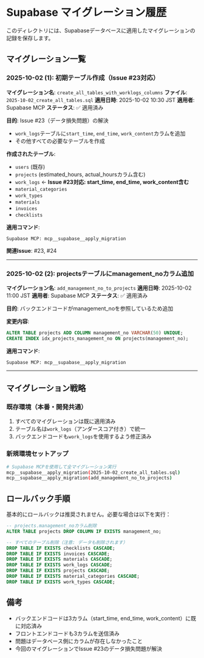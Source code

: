 # Supabase マイグレーション履歴

このディレクトリには、Supabaseデータベースに適用したマイグレーションの記録を保存します。

## マイグレーション一覧

### 2025-10-02 (1): 初期テーブル作成（Issue #23対応）

**マイグレーション名**: `create_all_tables_with_worklogs_columns`
**ファイル**: `2025-10-02_create_all_tables.sql`
**適用日時**: 2025-10-02 10:30 JST
**適用者**: Supabase MCP
**ステータス**: ✅ 適用済み

**目的**: Issue #23（データ損失問題）の解決
- `work_logs`テーブルに`start_time`, `end_time`, `work_content`カラムを追加
- その他すべての必要なテーブルを作成

**作成されたテーブル**:
- `users` (既存)
- `projects` (estimated_hours, actual_hoursカラム含む)
- `work_logs` ← **Issue #23対応: start_time, end_time, work_content含む**
- `material_categories`
- `work_types`
- `materials`
- `invoices`
- `checklists`

**適用コマンド**:
```
Supabase MCP: mcp__supabase__apply_migration
```

**関連Issue**: #23, #24

---

### 2025-10-02 (2): projectsテーブルにmanagement_noカラム追加

**マイグレーション名**: `add_management_no_to_projects`
**適用日時**: 2025-10-02 11:00 JST
**適用者**: Supabase MCP
**ステータス**: ✅ 適用済み

**目的**: バックエンドコードがmanagement_noを参照しているため追加

**変更内容**:
```sql
ALTER TABLE projects ADD COLUMN management_no VARCHAR(50) UNIQUE;
CREATE INDEX idx_projects_management_no ON projects(management_no);
```

**適用コマンド**:
```
Supabase MCP: mcp__supabase__apply_migration
```

---

## マイグレーション戦略

### 既存環境（本番・開発共通）
1. すべてのマイグレーションは既に適用済み
2. テーブル名は`work_logs`（アンダースコア付き）で統一
3. バックエンドコードも`work_logs`を使用するよう修正済み

### 新規環境セットアップ
```bash
# Supabase MCPを使用して全マイグレーション実行
mcp__supabase__apply_migration(2025-10-02_create_all_tables.sql)
mcp__supabase__apply_migration(add_management_no_to_projects)
```

## ロールバック手順

基本的にロールバックは推奨されません。必要な場合は以下を実行：

```sql
-- projects.management_noカラム削除
ALTER TABLE projects DROP COLUMN IF EXISTS management_no;

-- すべてのテーブル削除（注意: データも削除されます）
DROP TABLE IF EXISTS checklists CASCADE;
DROP TABLE IF EXISTS invoices CASCADE;
DROP TABLE IF EXISTS materials CASCADE;
DROP TABLE IF EXISTS work_logs CASCADE;
DROP TABLE IF EXISTS projects CASCADE;
DROP TABLE IF EXISTS material_categories CASCADE;
DROP TABLE IF EXISTS work_types CASCADE;
```

## 備考
- バックエンドコードは3カラム（start_time, end_time, work_content）に既に対応済み
- フロントエンドコードも3カラムを送信済み
- 問題はデータベース側にカラムが存在しなかったこと
- 今回のマイグレーションでIssue #23のデータ損失問題が解決
